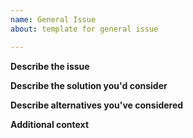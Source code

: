 ```yaml
---
name: General Issue
about: template for general issue

---
```


**Describe the issue**


**Describe the solution you'd consider**


**Describe alternatives you've considered**


**Additional context**
